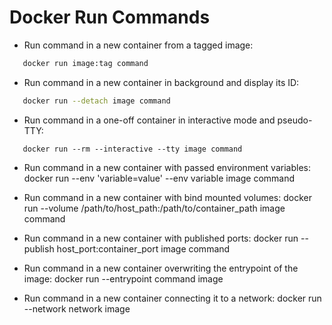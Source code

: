 # Docker Run Commands

- Run command in a new container from a tagged image:
``` bash
   docker run image:tag command
```
 - Run command in a new container in background and display its ID:
``` bash
   docker run --detach image command
```

 - Run command in a one-off container in interactive mode and pseudo-TTY:
```
   docker run --rm --interactive --tty image command
```
 - Run command in a new container with passed environment variables:
   docker run --env 'variable=value' --env variable image command

 - Run command in a new container with bind mounted volumes:
   docker run --volume /path/to/host_path:/path/to/container_path image command

 - Run command in a new container with published ports:
   docker run --publish host_port:container_port image command

 - Run command in a new container overwriting the entrypoint of the image:
   docker run --entrypoint command image

 - Run command in a new container connecting it to a network:
   docker run --network network image

